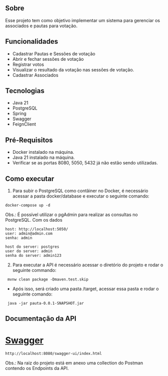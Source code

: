 ## Sobre

Esse projeto tem como objetivo implementar um sistema para gerenciar os associados e pautas para votação.

## Funcionalidades

- Cadastrar Pautas e Sessões de votação
- Abrir e fechar sessões de votação
- Registrar votos
- Visualizar o resultado da votação nas sessões de votação.
- Cadastrar Associados

## Tecnologias

- Java 21
- PostgreSQL
- Spring
- Swagger
- FeignClient 

## Pré-Requisitos

- Docker instalado na máquina.
- Java 21 instalado na máquina.
- Verificar se as portas 8080, 5050, 5432 já não estão sendo utilizadas.

## Como executar

1. Para subir o PostgreSQL como contâiner no Docker, é necessário acessar a pasta docker/database e executar o seguinte comando:
`````
docker-compose up -d
`````

Obs.: É possível utilizar o pgAdmin para realizar as consultas no PostgreSQL. Com os dados

`````
host: http://localhost:5050/
user: admin@admin.com
senha: admin

host do server: postgres
user do server: admin
senha do server: admin123
`````


2. Para executar a API é necessário acessar o diretório do projeto e rodar o seguinte commando:
  `````
   mvnw clean package -Dmaven.test.skip
   `````
 - Após isso, será criado uma pasta /target, acessar essa pasta e rodar o seguinte comando:
 `````
  java -jar pauta-0.0.1-SNAPSHOT.jar
 `````


## Documentação da API

# [Swagger](http://localhost:8080/swagger-ui/index.html)
`````
http://localhost:8080/swagger-ui/index.html
`````

Obs.: Na raiz do projeto está em anexo uma collection do Postman contendo os Endpoints da API.

